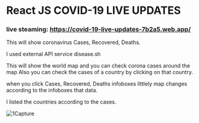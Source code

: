 # React JS COVID-19 LIVE UPDATES

### live steaming: https://covid-19-live-updates-7b2a5.web.app/

This will show coronavirus Cases, Recovered, Deaths.

I used external API service disease.sh

This will show the world map and you can check corona cases around the map Also you can check the cases of a country by clicking on that country.

when you click Cases, Recovered, Deaths infoboxes littlely map changes according to the infoboxes that data.

I listed the countries according to the cases.

![1Capture](https://user-images.githubusercontent.com/72302495/122664965-26d0a280-d1c2-11eb-9613-4cb0e86a14c8.PNG)
